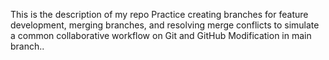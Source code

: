 This is the description of my repo
Practice creating branches for feature development, merging branches, and resolving merge conflicts to simulate a common collaborative workflow on Git and GitHub
Modification in main branch..
